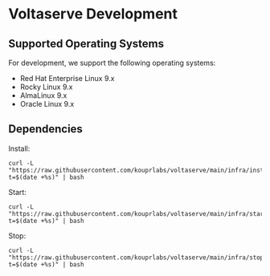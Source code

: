 # Voltaserve Development

## Supported Operating Systems

For development, we support the following operating systems:

- Red Hat Enterprise Linux 9.x
- Rocky Linux 9.x
- AlmaLinux 9.x
- Oracle Linux 9.x

## Dependencies

Install:

```shell
curl -L "https://raw.githubusercontent.com/kouprlabs/voltaserve/main/infra/install.sh?t=$(date +%s)" | bash
```

Start:

```shell
curl -L "https://raw.githubusercontent.com/kouprlabs/voltaserve/main/infra/start.sh?t=$(date +%s)" | bash
```

Stop:

```shell
curl -L "https://raw.githubusercontent.com/kouprlabs/voltaserve/main/infra/stop.sh?t=$(date +%s)" | bash
```
